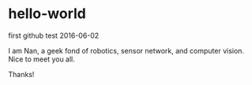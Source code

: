 # hello-world
first github test 2016-06-02

I am Nan, a geek fond of robotics, sensor network, and computer vision.
Nice to meet you all.

Thanks!
